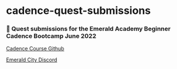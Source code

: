 # cadence-quest-submissions

### 💎 Quest submissions for the Emerald Academy Beginner Cadence Bootcamp June 2022

[Cadence Course Github](https://github.com/emerald-dao/beginner-cadence-course)

[Emerald City Discord](https://discord.gg/emeraldcity)
